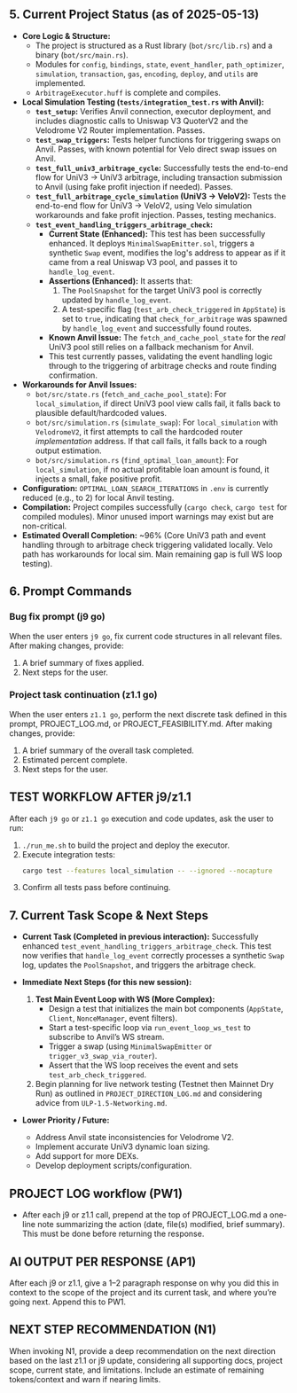 ## 5. Current Project Status (as of 2025-05-13)

*   **Core Logic & Structure:**
    *   The project is structured as a Rust library (`bot/src/lib.rs`) and a binary (`bot/src/main.rs`).
    *   Modules for `config`, `bindings`, `state`, `event_handler`, `path_optimizer`, `simulation`, `transaction`, `gas`, `encoding`, `deploy`, and `utils` are implemented.
    *   `ArbitrageExecutor.huff` is complete and compiles.
*   **Local Simulation Testing (`tests/integration_test.rs` with Anvil):**
    *   **`test_setup`:** Verifies Anvil connection, executor deployment, and includes diagnostic calls to Uniswap V3 QuoterV2 and the Velodrome V2 Router implementation. Passes.
    *   **`test_swap_triggers`:** Tests helper functions for triggering swaps on Anvil. Passes, with known potential for Velo direct swap issues on Anvil.
    *   **`test_full_univ3_arbitrage_cycle`:** Successfully tests the end-to-end flow for UniV3 → UniV3 arbitrage, including transaction submission to Anvil (using fake profit injection if needed). Passes.
    *   **`test_full_arbitrage_cycle_simulation` (UniV3 → VeloV2):** Tests the end-to-end flow for UniV3 → VeloV2, using Velo simulation workarounds and fake profit injection. Passes, testing mechanics.
    *   **`test_event_handling_triggers_arbitrage_check`:**
        *   **Current State (Enhanced):** This test has been successfully enhanced. It deploys `MinimalSwapEmitter.sol`, triggers a synthetic `Swap` event, modifies the log's address to appear as if it came from a real Uniswap V3 pool, and passes it to `handle_log_event`.
        *   **Assertions (Enhanced):** It asserts that:
            1.  The `PoolSnapshot` for the target UniV3 pool is correctly updated by `handle_log_event`.
            2.  A test-specific flag (`test_arb_check_triggered` in `AppState`) is set to `true`, indicating that `check_for_arbitrage` was spawned by `handle_log_event` and successfully found routes.
        *   **Known Anvil Issue:** The `fetch_and_cache_pool_state` for the *real* UniV3 pool still relies on a fallback mechanism for Anvil.
        *   This test currently passes, validating the event handling logic through to the triggering of arbitrage checks and route finding confirmation.
*   **Workarounds for Anvil Issues:**
    *   `bot/src/state.rs` (`fetch_and_cache_pool_state`): For `local_simulation`, if direct UniV3 pool view calls fail, it falls back to plausible default/hardcoded values.
    *   `bot/src/simulation.rs` (`simulate_swap`): For `local_simulation` with `VelodromeV2`, it first attempts to call the hardcoded router *implementation* address. If that call fails, it falls back to a rough output estimation.
    *   `bot/src/simulation.rs` (`find_optimal_loan_amount`): For `local_simulation`, if no actual profitable loan amount is found, it injects a small, fake positive profit.
*   **Configuration:** `OPTIMAL_LOAN_SEARCH_ITERATIONS` in `.env` is currently reduced (e.g., to 2) for local Anvil testing.
*   **Compilation:** Project compiles successfully (`cargo check`, `cargo test` for compiled modules). Minor unused import warnings may exist but are non-critical.
*   **Estimated Overall Completion:** ~96% (Core UniV3 path and event handling through to arbitrage check triggering validated locally. Velo path has workarounds for local sim. Main remaining gap is full WS loop testing).

## 6. Prompt Commands

### Bug fix prompt (j9 go)
When the user enters `j9 go`, fix current code structures in all relevant files. After making changes, provide:
1. A brief summary of fixes applied.
2. Next steps for the user.

### Project task continuation (z1.1 go)
When the user enters `z1.1 go`, perform the next discrete task defined in this prompt, PROJECT_LOG.md, or PROJECT_FEASIBILITY.md. After making changes, provide:
1. A brief summary of the overall task completed.
2. Estimated percent complete.
3. Next steps for the user.

## TEST WORKFLOW AFTER j9/z1.1
After each `j9 go` or `z1.1 go` execution and code updates, ask the user to run:
1. `./run_me.sh` to build the project and deploy the executor.
2. Execute integration tests:
   ```bash
   cargo test --features local_simulation -- --ignored --nocapture
   ```
3. Confirm all tests pass before continuing.

## 7. Current Task Scope & Next Steps

*   **Current Task (Completed in previous interaction):** Successfully enhanced `test_event_handling_triggers_arbitrage_check`. This test now verifies that `handle_log_event` correctly processes a synthetic `Swap` log, updates the `PoolSnapshot`, and triggers the arbitrage check.
*   **Immediate Next Steps (for this new session):**
    1.  **Test Main Event Loop with WS (More Complex):**
        *   Design a test that initializes the main bot components (`AppState`, `Client`, `NonceManager`, event filters).
        *   Start a test-specific loop via `run_event_loop_ws_test` to subscribe to Anvil’s WS stream.
        *   Trigger a swap (using `MinimalSwapEmitter` or `trigger_v3_swap_via_router`).
        *   Assert that the WS loop receives the event and sets `test_arb_check_triggered`.
    2.  Begin planning for live network testing (Testnet then Mainnet Dry Run) as outlined in `PROJECT_DIRECTION_LOG.md` and considering advice from `ULP-1.5-Networking.md`.

*   **Lower Priority / Future:**
    *   Address Anvil state inconsistencies for Velodrome V2.
    *   Implement accurate UniV3 dynamic loan sizing.
    *   Add support for more DEXs.
    *   Develop deployment scripts/configuration.

## PROJECT LOG workflow (PW1)
- After each j9 or z1.1 call, prepend at the top of PROJECT_LOG.md a one-line note summarizing the action (date, file(s) modified, brief summary). This must be done before returning the response.

## AI OUTPUT PER RESPONSE (AP1)
After each j9 or z1.1, give a 1–2 paragraph response on why you did this in context to the scope of the project and its current task, and where you’re going next. Append this to PW1.

## NEXT STEP RECOMMENDATION (N1)
When invoking N1, provide a deep recommendation on the next direction based on the last z1.1 or j9 update, considering all supporting docs, project scope, current state, and limitations. Include an estimate of remaining tokens/context and warn if nearing limits.